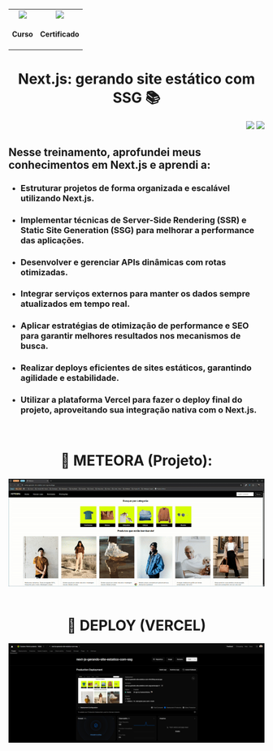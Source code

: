 <div align="center">
  <table>
    <tr>
      <td align="center">
        <!-- Link para o Certificado -->
        <a href="https://cursos.alura.com.br/certificate/gustavo-vieira17/next-js-gerando-site-estatico-ssg">
          <img loading="lazy" width="128px" src="https://www.alura.com.br/assets/api/cursos/next-js-gerando-site-estatico-ssg.svg" />
        </a>
        <h4>Curso</h4>
      </td>
      <td align="center">
        <!-- Link para o Certificado -->
        <a href="https://cursos.alura.com.br/certificate/gustavo-vieira17/next-js-gerando-site-estatico-ssg">
          <img loading="lazy" width="128px" src="https://static.vecteezy.com/system/resources/previews/028/293/920/original/trophy-icon-3d-rendering-illustration-png.png" />
        </a>
        <h4>Certificado</h4>
      </td>
    </tr>
  </table>
  <h1>Next.js: gerando site estático com SSG 📚</h1>
</div>
<p align="right">
  <img loading="lazy" src="https://img.shields.io/badge/CARGA_HORARIA-8_HORAS-blue?style=for-the-badge"/>
  <img loading="lazy" src="http://img.shields.io/static/v1?label=STATUS&message=FINALIZADO!&color=GREEN&style=for-the-badge"/>
</p>
<div>
  <h2>Nesse treinamento, aprofundei meus conhecimentos em Next.js e aprendi a:</h2>
  <ul>
    <li><h3>Estruturar projetos de forma organizada e escalável utilizando Next.js.</h3></li>
    <li><h3>Implementar técnicas de Server-Side Rendering (SSR) e Static Site Generation (SSG) para melhorar a performance das aplicações.</h3></li>
    <li><h3>Desenvolver e gerenciar APIs dinâmicas com rotas otimizadas.</h3></li>
    <li><h3>Integrar serviços externos para manter os dados sempre atualizados em tempo real.</h3></li>
    <li><h3>Aplicar estratégias de otimização de performance e SEO para garantir melhores resultados nos mecanismos de busca.</h3></li>
    <li><h3>Realizar deploys eficientes de sites estáticos, garantindo agilidade e estabilidade.</h3></li>
    <li><h3>Utilizar a plataforma Vercel para fazer o deploy final do projeto, aproveitando sua integração nativa com o Next.js.</h3></li>
  </ul>
</div>

<br>
<div align="center">
  <h1>🌄 METEORA (Projeto):</h1>
  <img src="https://raw.githubusercontent.com/GustavoVieiraa/Next.js-gerando-site-estatico-com-SSG/refs/heads/main/3500-meteora-ecommerce-next-14/public/archives/ApresentacaoApp-ezgif.com-video-to-gif-converter.gif">
  <br><br>
  <h1> 🧮 DEPLOY (VERCEL) </h1>
  <img src="https://raw.githubusercontent.com/GustavoVieiraa/Next.js-gerando-site-estatico-com-SSG/refs/heads/main/3500-meteora-ecommerce-next-14/public/archives/VercelBuildDeploy.png">
</div>
